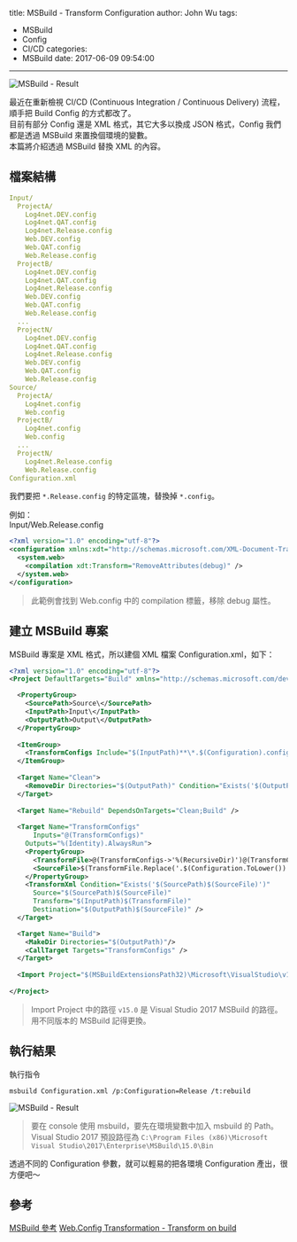 title: MSBuild - Transform Configuration
author: John Wu
tags:
  - MSBuild
  - Config
  - CI/CD
categories:
  - MSBuild
date: 2017-06-09 09:54:00
---
![MSBuild - Result](/images/pasted-186.png)

最近在重新檢視 CI/CD (Continuous Integration / Continuous Delivery) 流程，順手把 Build Config 的方式都改了。  
目前有部分 Config 還是 XML 格式，其它大多以換成 JSON 格式，Config 我們都是透過 MSBuild 來置換個環境的變數。  
本篇將介紹透過 MSBuild 替換 XML 的內容。  

<!-- more -->

## 檔案結構

```yml
Input/
  ProjectA/
    Log4net.DEV.config
    Log4net.QAT.config
    Log4net.Release.config
    Web.DEV.config
    Web.QAT.config
    Web.Release.config
  ProjectB/
    Log4net.DEV.config
    Log4net.QAT.config
    Log4net.Release.config
    Web.DEV.config
    Web.QAT.config
    Web.Release.config
  ...
  ProjectN/
    Log4net.DEV.config
    Log4net.QAT.config
    Log4net.Release.config
    Web.DEV.config
    Web.QAT.config
    Web.Release.config
Source/
  ProjectA/
    Log4net.config
    Web.config
  ProjectB/
    Log4net.config
    Web.config
  ...
  ProjectN/
    Log4net.Release.config
    Web.Release.config
Configuration.xml
```

我們要把 `*.Release.config` 的特定區塊，替換掉 `*.config`。  

例如：  
Input/Web.Release.config
```xml
<?xml version="1.0" encoding="utf-8"?>
<configuration xmlns:xdt="http://schemas.microsoft.com/XML-Document-Transform">
  <system.web>
    <compilation xdt:Transform="RemoveAttributes(debug)" />
  </system.web>
</configuration>
```
> 此範例會找到 Web.config 中的 compilation 標籤，移除 debug 屬性。

## 建立 MSBuild 專案

MSBuild 專案是 XML 格式，所以建個 XML 檔案 Configuration.xml，如下：
```xml
<?xml version="1.0" encoding="utf-8"?>
<Project DefaultTargets="Build" xmlns="http://schemas.microsoft.com/developer/msbuild/2003">

  <PropertyGroup>
    <SourcePath>Source\</SourcePath>
    <InputPath>Input\</InputPath>
    <OutputPath>Output\</OutputPath>
  </PropertyGroup>
  
  <ItemGroup>
    <TransformConfigs Include="$(InputPath)**\*.$(Configuration).config" />
  </ItemGroup>
  
  <Target Name="Clean">
    <RemoveDir Directories="$(OutputPath)" Condition="Exists('$(OutputPath)')" />
  </Target>
  
  <Target Name="Rebuild" DependsOnTargets="Clean;Build" />
  
  <Target Name="TransformConfigs"
	  Inputs="@(TransformConfigs)"
    Outputs="%(Identity).AlwaysRun">
    <PropertyGroup>
      <TransformFile>@(TransformConfigs->'%(RecursiveDir)')@(TransformConfigs->'%(Filename).config'->ToLower())</TransformFile>
      <SourceFile>$(TransformFile.Replace('.$(Configuration.ToLower())', ''))</SourceFile>
    </PropertyGroup>
    <TransformXml Condition="Exists('$(SourcePath)$(SourceFile)')"
      Source="$(SourcePath)$(SourceFile)"
      Transform="$(InputPath)$(TransformFile)"
      Destination="$(OutputPath)$(SourceFile)" />
  </Target>

  <Target Name="Build">
    <MakeDir Directories="$(OutputPath)"/>  
    <CallTarget Targets="TransformConfigs" />
  </Target>
  
  <Import Project="$(MSBuildExtensionsPath32)\Microsoft\VisualStudio\v15.0\WebApplications\Microsoft.WebApplication.targets" />
  
</Project>
```
> Import Project 中的路徑 `v15.0` 是 Visual Studio 2017 MSBuild 的路徑。    
> 用不同版本的 MSBuild 記得更換。  

## 執行結果

執行指令
```batch
msbuild Configuration.xml /p:Configuration=Release /t:rebuild
```

![MSBuild - Result](/images/pasted-186.png)
> 要在 console 使用 msbuild，要先在環境變數中加入 msbuild 的 Path。  
> Visual Studio 2017 預設路徑為 `C:\Program Files (x86)\Microsoft Visual Studio\2017\Enterprise\MSBuild\15.0\Bin`

透過不同的 Configuration 參數，就可以輕易的把各環境 Configuration 產出，很方便吧～

## 參考

[MSBuild 參考](https://msdn.microsoft.com/zh-tw/library/0k6kkbsd.aspx)
[Web.Config Transformation - Transform on build](http://larrynung.github.io/2014/07/07/web-dot-config-transformation-transform-on-build/)